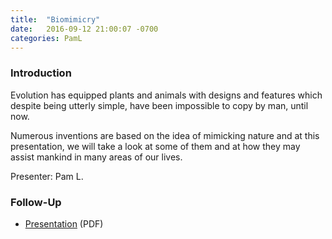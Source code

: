 ```yaml
---
title:  "Biomimicry"
date:   2016-09-12 21:00:07 -0700
categories: PamL
---
```


### Introduction

Evolution has equipped plants and animals with designs and features which despite being utterly simple, have been impossible to copy by man, until now.

Numerous inventions are based on the idea of mimicking nature and at this presentation, we will take a look at some of them and at how they may assist mankind in many areas of our lives.

Presenter: Pam L.

### Follow-Up

* [Presentation](/assets/present/biomimicry.pdf) (PDF) 
